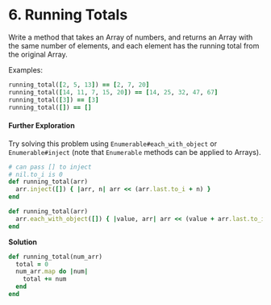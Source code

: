 # 6. Running Totals

Write a method that takes an Array of  numbers, and returns an Array with the same number of elements, and each element has the running total from the original Array.

Examples:

```ruby
running_total([2, 5, 13]) == [2, 7, 20]
running_total([14, 11, 7, 15, 20]) == [14, 25, 32, 47, 67]
running_total([3]) == [3]
running_total([]) == []
```

#### Further Exploration

Try solving this problem using `Enumerable#each_with_object` or `Enumerable#inject` (note that `Enumerable` methods can be applied to Arrays).

```ruby
# can pass [] to inject
# nil.to_i is 0
def running_total(arr)
  arr.inject([]) { |arr, n| arr << (arr.last.to_i + n) }
end

def running_total(arr)
  arr.each_with_object([]) { |value, arr| arr << (value + arr.last.to_i)}
end
```



**Solution**

```ruby
def running_total(num_arr)
  total = 0
  num_arr.map do |num|
    total += num
  end
end
```

